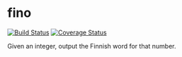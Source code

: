 fino
====

[![Build Status](https://travis-ci.org/hugovk/fino.svg?branch=master)](https://travis-ci.org/hugovk/fino)
[![Coverage Status](https://coveralls.io/repos/hugovk/fino/badge.png?branch=master)](https://coveralls.io/r/hugovk/fino?branch=master)


Given an integer, output the Finnish word for that number.
